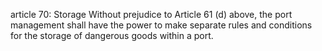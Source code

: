 article 70: Storage
Without prejudice to Article 61 (d) above, the port management shall have the power to make separate rules and conditions for the storage of dangerous goods within a port.
<ul>
</ul>